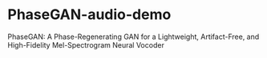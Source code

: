 # PhaseGAN-audio-demo
PhaseGAN: A Phase-Regenerating GAN for a Lightweight, Artifact-Free, and High-Fidelity Mel-Spectrogram Neural Vocoder
